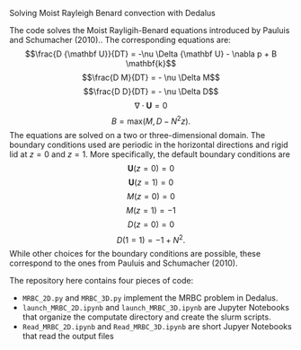 Solving Moist Rayleigh Benard convection with Dedalus

The code solves the Moist Rayligih-Benard equations introduced by Pauluis and Schumacher (2010).. The corresponding equations are:
$$\frac{D {\mathbf U}}{DT} = -\nu \Delta {\mathbf U} - \nabla p + B \mathbf{k}$$
$$\frac{D M}{DT} = - \nu \Delta M$$
$$\frac{D D}{DT} = - \nu \Delta D$$
$$\nabla \cdot {\mathbf U} =0$$
$$B = \mathrm{max}(M,D-N^2z).$$
The equations are solved on a two or three-dimensional domain. The boundary conditions used are periodic in the horizontal directions and rigid lid at $z=0$ and $z=1$. More specifically, the default boundary conditions are
$$\mathbf{U}(z=0) =0 $$
$$\mathbf{U}(z=1) =0 $$
$$M(z=0) = 0$$
$$M(z=1) = -1$$
$$D(z=0) = 0 $$
$$D(1=1) = -1 + N^2.$$ 
While other choices for the boundary conditions are possible, these  correspond to the ones from  Pauluis and Schumacher (2010). 

The repository here contains four pieces of code:
- `MRBC_2D.py` and `MRBC_3D.py` implement the MRBC problem in Dedalus. 
- `launch_MRBC_2D.ipynb` and `launch_MRBC_3D.ipynb` are Jupyter Notebooks that organize the computate directory and create the slurm scripts.
- `Read_MRBC_2D.ipynb` and `Read_MRBC_3D.ipynb` are short Jupyer Notebooks that read the output files
